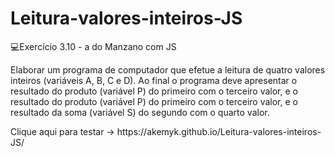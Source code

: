 # Leitura-valores-inteiros-JS
💻Exercício 3.10 - a do Manzano com JS
<p>Elaborar um programa de computador que efetue a leitura de quatro valores inteiros (variáveis A, B, C e
D). Ao final o programa deve apresentar o resultado do produto (variável P) do primeiro com o terceiro
valor, e o resultado do produto (variável P) do primeiro com o terceiro valor, e o resultado da soma
(variável S) do segundo com o quarto valor.</p>
<p>Clique aqui para testar -> https://akemyk.github.io/Leitura-valores-inteiros-JS/ </p>
